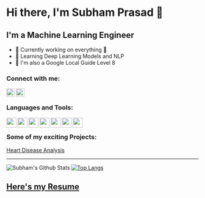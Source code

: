 # Hi there, I'm Subham Prasad 👋

## I'm a Machine Learning Engineer
- 🔭 Currently working on everything 🤣
- 🌱 Learning Deep Learning Models and NLP
- 👯 I'm also a Google Local Guide Level 8

### Connect with me:
[<img align="left" alt="Subham | LinkedIn" width="22px" src="https://image.flaticon.com/icons/png/512/174/174857.png" />][LinkedIn]
[<img align="left" alt="Subham | Kaggle" width="22px" src="https://cdn4.iconfinder.com/data/icons/logos-and-brands/512/189_Kaggle_logo_logos-512.png" />][Kaggle]

<br/>

### Languages and Tools:
[<img align="left"  width="26px" src="https://upload.wikimedia.org/wikipedia/commons/thumb/c/c3/Python-logo-notext.svg/1200px-Python-logo-notext.svg.png" />][Github]
[<img align="left"  width="26px" src="https://upload.wikimedia.org/wikipedia/commons/thumb/archive/7/7e/20180730220810%21Spyder_logo.svg/120px-Spyder_logo.svg.png" />][Github]
[<img align="left"  width="26px" src="https://user-images.githubusercontent.com/2676579/34940598-17cc20f0-f9be-11e7-8c6d-f0190d502d64.png" />][Github]
[<img align="left"  width="26px" src="https://encrypted-tbn0.gstatic.com/images?q=tbn%3AANd9GcRKXqbmvHjl6MSLnv2AiFzzonr6E0UZZjE97A&usqp=CAU" />][Github]
[<img align="left"  width="26px" src="https://image.flaticon.com/icons/png/512/25/25231.png" />][Github]
[<img align="left"  width="26px" src="https://cdn.worldvectorlogo.com/logos/heroku.svg" />][Github]
[<img align="left"  width="26px" src="https://www.todesktop.com/images/1c2437c139969ae8e4100b477fb824f1.svg" />][Github]

<br/>

### Some of my exciting Projects:
 [Heart Disease Analysis](https://heart-analysis.herokuapp.com)

---

<!-- Source : https://github.com/anuraghazra/github-readme-stats. -->
<img align="left" alt="Subham's Github Stats" src="https://github-readme-stats.vercel.app/api?username=Subhamp7&show_icons=true&hide_border=true&theme=tokyonight&hide=prs,issues&count_private=true" />

[![Top Langs](https://github-readme-stats.vercel.app/api/top-langs/?username=Subhamp7&hide=Perl&layout=compact)](https://github.com/Subhamp7/github-readme-stats)

## [Here's my Resume](https://subhamp7.github.io/Resume/)

[LinkedIn]: https://www.linkedin.com/in/subhamp7/
[Kaggle]:   https://www.kaggle.com/subhamp7
[Github]:   https://github.com/Subhamp7


